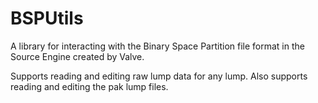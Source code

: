 # BSPUtils
A library for interacting with the Binary Space Partition file format in the Source Engine created by Valve.

Supports reading and editing raw lump data for any lump. Also supports reading and editing the pak lump files.
